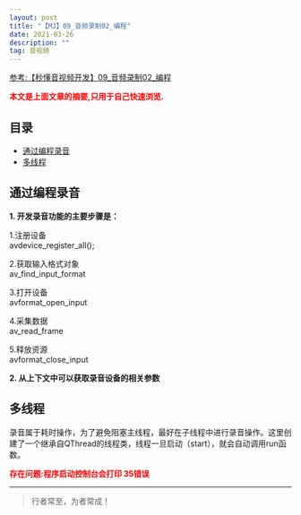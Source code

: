 ```yaml
---
layout: post
title: "【MJ】09_音频录制02_编程"
date: 2021-03-26
description: ""
tag: 音视频
---
```



[参考:【秒懂音视频开发】09_音频录制02_编程](https://www.cnblogs.com/mjios/p/14581738.html)

<span style="font-weight:bold;color:red;">本文是上面文章的摘要,只用于自己快速浏览.</span>


## 目录

* [通过编程录音](#content1)
* [多线程](#content2)






<!-- ************************************************ -->
## <a id="content1"></a>通过编程录音


**1. 开发录音功能的主要步骤是：**

1.注册设备     
avdevice_register_all();

2.获取输入格式对象      
av_find_input_format      

3.打开设备     
avformat_open_input

4.采集数据    
av_read_frame

5.释放资源     
avformat_close_input

**2. 从上下文中可以获取录音设备的相关参数**




<!-- ************************************************ -->
## <a id="content2"></a>多线程

录音属于耗时操作，为了避免阻塞主线程，最好在子线程中进行录音操作。这里创建了一个继承自QThread的线程类，线程一旦启动（start），就会自动调用run函数。

<span style="color:red;font-weight:bold">存在问题:程序启动控制台会打印 35错误</span>



----------
>  行者常至，为者常成！


